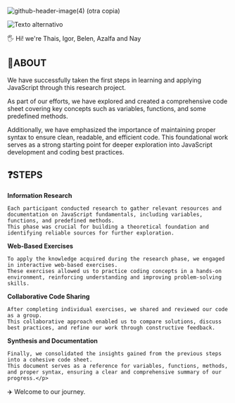 ![github-header-image(4) (otra copia)](https://github.com/user-attachments/assets/bc02dabe-83cb-4890-935a-61c6287ad645)

![Texto alternativo](https://i.pinimg.com/originals/2e/e8/8b/2ee88bf78e4f76001f59bad5e91a6a03.gif)

🖐️ Hi! we're Thais, Igor, Belen, Azalfa and Nay

<h2>🚀ABOUT </h2>

We have successfully taken the first steps in learning and applying JavaScript through this research project.

As part of our efforts, we have explored and created a comprehensive code sheet covering key concepts such as variables, functions, and some predefined methods.

Additionally, we have emphasized the importance of maintaining proper syntax to ensure clean, readable, and efficient code.
This foundational work serves as a strong starting point for deeper exploration into JavaScript development and coding best practices.

<h2>❓STEPS</h2>
  <p>
    
  **Information Research**
    
    Each participant conducted research to gather relevant resources and documentation on JavaScript fundamentals, including variables, functions, and predefined methods.
    This phase was crucial for building a theoretical foundation and identifying reliable sources for further exploration.
    
  **Web-Based Exercises**
  
    To apply the knowledge acquired during the research phase, we engaged in interactive web-based exercises.
    These exercises allowed us to practice coding concepts in a hands-on environment, reinforcing understanding and improving problem-solving skills.
  
  **Collaborative Code Sharing**
  
    After completing individual exercises, we shared and reviewed our code as a group.
    This collaborative approach enabled us to compare solutions, discuss best practices, and refine our work through constructive feedback.
  
  **Synthesis and Documentation**
  
    Finally, we consolidated the insights gained from the previous steps into a cohesive code sheet.
    This document serves as a reference for variables, functions, methods, and proper syntax, ensuring a clear and comprehensive summary of our progress.</p>

✈️ Welcome to our journey.
